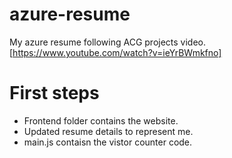 # azure-resume
My azure resume following ACG projects video.
[https://www.youtube.com/watch?v=ieYrBWmkfno]

# First steps 
- Frontend folder contains the website.
- Updated resume details to represent me.
- main.js contaisn the vistor counter code. 